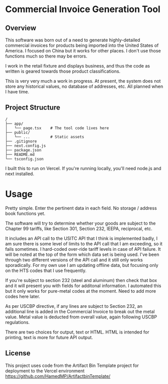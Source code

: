 # Commercial Invoice Generation Tool

## Overview

This software was born out of a need to generate highly-detailed commercial invoices for products being imported into the United States of America. I focused on China but it works for other places. I don't use those functions much so there may be errors. 

I work in the retail fixture and displays business, and thus the code as written is geared towards those product classifications. 

This is very very much a work in progress. At present, the system does not store any historical values, no database of addresses, etc. All planned when I have time. 

## Project Structure

```
/
├── app/
│   └── page.tsx    # The tool code lives here
├── public/
│   └── ...         # Static assets
├── .gitignore
├── next.config.js
├── package.json
├── README.md
└── tsconfig.json
```

I built this to run on Vercel. If you're running locally, you'll need node.js and next installed. 

# Usage

Pretty simple. Enter the pertinent data in each field. No storage / address book functions yet. 

The software will try to determine whether your goods are subject to the Chapter 99 tariffs, like Section 301, Section 232, IEEPA, reciprocal, etc. 

It includes an API call to the USITC API that I think is implemented badly, I am sure there is some level of limits to the API call that I am exceeding, so it fails sometimes. I hard-coded over-ride tariff levels in case of API failure. It will be noted at the top of the form which data set is being used. I've been through two different versions of the API call and it still only works sporadically. For my own use I am updating offline data, but focusing only on the HTS codes that I use frequently. 

If you're subject to section 232 (steel and aluminum) then check that box and it will present you with fields for additonal information. I automated this but it only works for pure-metal codes at the moment. Need to add more codes here later. 

As per USCBP directive, if any lines are subject to Section 232, an additional line is added in the Commercial Invoice to break out the metal value. Metal value is deducted from overall value, again following USCBP regulations. 

There are two choices for output, text or HTML. HTML is intended for printing, text is more for future API output. 

## License

This project uses code from the Artifact Bin Template project for deployment to the Vercel environment https://github.com/HamedMP/ArtifactbinTemplate/
